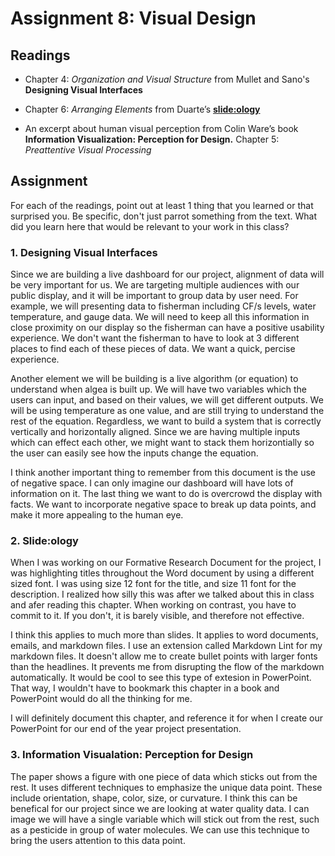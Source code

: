 # Assignment 8: Visual Design

## Readings

- Chapter 4: *Organization and Visual Structure* from Mullet and Sano's **Designing Visual Interfaces**
  
- Chapter 6: *Arranging Elements* from Duarte’s [**slide:ology**](https://www.duarte.com/books/slideology/)

- An excerpt about human visual perception from Colin Ware’s book **Information Visualization: Perception for Design.** Chapter 5: *Preattentive Visual Processing*

## Assignment

For each of the readings, point out at least 1 thing that you learned or that surprised you. Be specific, don't just parrot something from the text. What did you learn here that would be relevant to your work in this class?

### 1. Designing Visual Interfaces

Since we are building a live dashboard for our project, alignment of data will be very important for us. We are targeting multiple audiences with our public display, and it will be important to group data by user need. For example, we will presenting data to fisherman including CF/s levels, water temperature, and gauge data. We will need to keep all this information in close proximity on our display so the fisherman can have a positive usability experience. We don't want the fisherman to have to look at 3 different places to find each of these pieces of data. We want a quick, percise experience.

Another element we will be building is a live algorithm (or equation) to understand when algea is built up. We will have two variables which the users can input, and based on their values, we will get different outputs. We will be using temperature as one value, and are still trying to understand the rest of the equation. Regardless, we want to build a system that is correctly vertically and horizontally aligned. Since we are having multiple inputs which can effect each other, we might want to stack them horizontially so the user can easily see how the inputs change the equation.

I think another important thing to remember from this document is the use of negative space. I can only imagine our dashboard will have lots of information on it. The last thing we want to do is overcrowd the display with facts. We want to incorporate negative space to break up data points, and make it more appealing to the human eye.

### 2. Slide:ology

When I was working on our Formative Research Document for the project, I was highlighting titles throughout the Word document by using a different sized font. I was using size 12 font for the title, and size 11 font for the description. I realized how silly this was after we talked about this in class and afer reading this chapter. When working on contrast, you have to commit to it. If you don't, it is barely visible, and therefore not effective.

I think this applies to much more than slides. It applies to word documents, emails, and markdown files. I use an extension called Markdown Lint for my markdown files. It doesn't allow me to create bullet points with larger fonts than the headlines. It prevents me from disrupting the flow of the markdown automatically. It would be cool to see this type of extesion in PowerPoint. That way, I wouldn't have to bookmark this chapter in a book and PowerPoint would do all the thinking for me.

I will definitely document this chapter, and reference it for when I create our PowerPoint for our end of the year project presentation.

### 3. Information Visualation: Perception for Design

The paper shows a figure with one piece of data which sticks out from the rest. It uses different techniques to emphasize the unique data point. These include orientation, shape, color, size, or curvature. I think this can be benefical for our project since we are looking at water quality data. I can image we will have a single variable which will stick out from the rest, such as a pesticide in group of water molecules. We can use this technique to bring the users attention to this data point.
